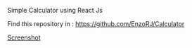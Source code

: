 Simple Calculator using React Js

Find this repository in : https://github.com/EnzoRJ/Calculator

[Screenshot](https://github.com/EnzoRJ/Calculator/blob/master/react-calculator/Screenshot.png)
